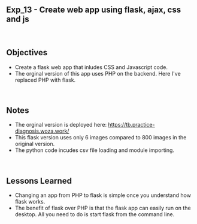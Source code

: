 ## Exp_13 - Create web app using flask, ajax, css and js

<br>

## Objectives

- Create a flask web app that inludes CSS and Javascript code.
- The orginal version of this app uses PHP on the backend. Here I've replaced PHP with flask.

<br>

## Notes

- The orginal version is deployed here: https://tb.practice-diagnosis.woza.work/
- This flask version uses only 6 images compared to 800 images in the original version.
- The python code incudes csv file loading and module importing.

<br>

## Lessons Learned
- Changing an app from PHP to flask is simple once you understand how flask works.
- The benefit of flask over PHP is that the flask app can easily run on the desktop. All you need to do is start flask from the command line.

